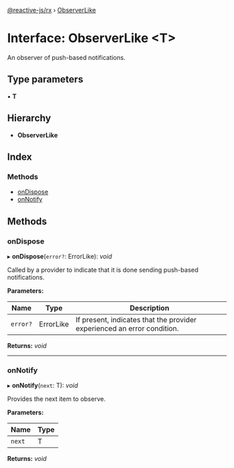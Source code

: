 [@reactive-js/rx](../README.md) › [ObserverLike](observerlike.md)

# Interface: ObserverLike <**T**>

An observer of push-based notifications.

## Type parameters

▪ **T**

## Hierarchy

* **ObserverLike**

## Index

### Methods

* [onDispose](observerlike.md#ondispose)
* [onNotify](observerlike.md#onnotify)

## Methods

###  onDispose

▸ **onDispose**(`error?`: ErrorLike): *void*

Called by a provider to indicate that it is done sending push-based notifications.

**Parameters:**

Name | Type | Description |
------ | ------ | ------ |
`error?` | ErrorLike | If present, indicates that the provider experienced an error condition.  |

**Returns:** *void*

___

###  onNotify

▸ **onNotify**(`next`: T): *void*

Provides the next item to observe.

**Parameters:**

Name | Type |
------ | ------ |
`next` | T |

**Returns:** *void*
